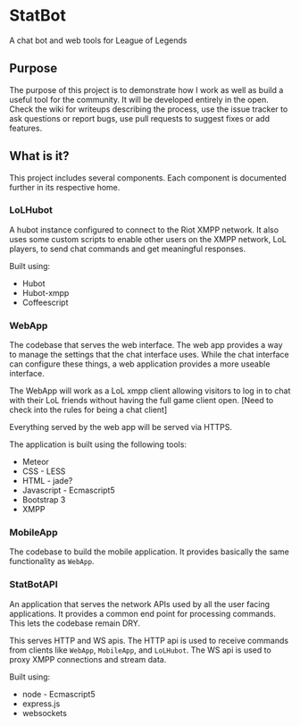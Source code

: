 # StatBot
A chat bot and web tools for League of Legends

## Purpose

The purpose of this project is to demonstrate how I work as well as build a useful tool for the community. It will be developed entirely in the open. Check the wiki for writeups describing the process, use the issue tracker to ask questions or report bugs, use pull requests to suggest fixes or add features.

## What is it?

This project includes several components. Each component is documented further in its respective home.

### LoLHubot

A hubot instance configured to connect to the Riot XMPP network. It also uses some custom scripts to enable other users on the XMPP network, LoL players, to send chat commands and get meaningful responses.

Built using: 

* Hubot
* Hubot-xmpp
* Coffeescript


### WebApp

The codebase that serves the web interface. The web app provides a way to manage the settings that the chat interface uses. While the chat interface can configure these things, a web application provides a more useable interface. 

The WebApp will work as a LoL xmpp client allowing visitors to log in to chat with their LoL friends without having the full game client open. [Need to check into the rules for being a chat client]

Everything served by the web app will be served via HTTPS.

The application is built using the following tools:

* Meteor
* CSS - LESS
* HTML - jade?
* Javascript - Ecmascript5
* Bootstrap 3
* XMPP

### MobileApp

The codebase to build the mobile application. It provides basically the same functionality as `WebApp`.

### StatBotAPI

An application that serves the network APIs used by all the user facing applications. It provides a common end point for processing commands. This lets the codebase remain DRY. 

This serves HTTP and WS apis. The HTTP api is used to receive commands from clients like `WebApp`, `MobileApp`, and `LoLHubot`.  The WS api is used to proxy XMPP connections and stream data.

Built using:

* node - Ecmascript5
* express.js
* websockets
